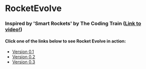 # RocketEvolve

### Inspired by 'Smart Rockets' by The Coding Train ([Link to video!](https://www.youtube.com/watch?v=bGz7mv2vD6g))

#### Click one of the links below to see Rocket Evolve in action:
* [Version 0.1](https://coffeecatrailway.github.io/RocketEvolve/v0.1/index.html)
* [Version 0.2](https://coffeecatrailway.github.io/RocketEvolve/v0.2/index.html)
* [Version 0.3](https://coffeecatrailway.github.io/RocketEvolve/v0.3/index.html)
